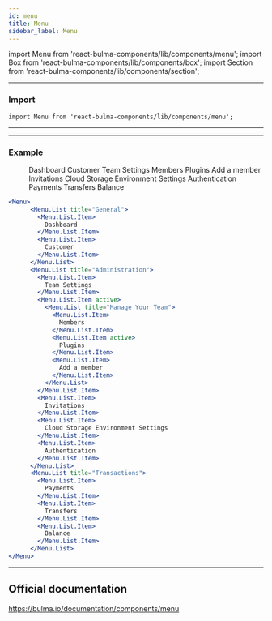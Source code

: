 ```yaml
---
id: menu
title: Menu
sidebar_label: Menu
---
```


import Menu from 'react-bulma-components/lib/components/menu';
import Box from 'react-bulma-components/lib/components/box';
import Section from 'react-bulma-components/lib/components/section';

---

### **Import**


```shell
import Menu from 'react-bulma-components/lib/components/menu';
```
---


---

### **Example**

<Section>
<Menu>
      <Menu.List title="General">
        <Menu.List.Item>
          Dashboard
        </Menu.List.Item>
        <Menu.List.Item>
          Customer
        </Menu.List.Item>
      </Menu.List>
      <Menu.List title="Administration">
        <Menu.List.Item>
          Team Settings
        </Menu.List.Item>
        <Menu.List.Item active>
          <Menu.List title="Manage Your Team">
            <Menu.List.Item>
              Members
            </Menu.List.Item>
            <Menu.List.Item active>
              Plugins
            </Menu.List.Item>
            <Menu.List.Item>
              Add a member
            </Menu.List.Item>
          </Menu.List>
        </Menu.List.Item>
        <Menu.List.Item>
          Invitations
        </Menu.List.Item>
        <Menu.List.Item>
          Cloud Storage Environment Settings
        </Menu.List.Item>
        <Menu.List.Item>
          Authentication
        </Menu.List.Item>
      </Menu.List>
      <Menu.List title="Transactions">
        <Menu.List.Item>
          Payments
        </Menu.List.Item>
        <Menu.List.Item>
          Transfers
        </Menu.List.Item>
        <Menu.List.Item>
          Balance
        </Menu.List.Item>
      </Menu.List>
</Menu>
</Section>



```jsx
<Menu>
      <Menu.List title="General">
        <Menu.List.Item>
          Dashboard
        </Menu.List.Item>
        <Menu.List.Item>
          Customer
        </Menu.List.Item>
      </Menu.List>
      <Menu.List title="Administration">
        <Menu.List.Item>
          Team Settings
        </Menu.List.Item>
        <Menu.List.Item active>
          <Menu.List title="Manage Your Team">
            <Menu.List.Item>
              Members
            </Menu.List.Item>
            <Menu.List.Item active>
              Plugins
            </Menu.List.Item>
            <Menu.List.Item>
              Add a member
            </Menu.List.Item>
          </Menu.List>
        </Menu.List.Item>
        <Menu.List.Item>
          Invitations
        </Menu.List.Item>
        <Menu.List.Item>
          Cloud Storage Environment Settings
        </Menu.List.Item>
        <Menu.List.Item>
          Authentication
        </Menu.List.Item>
      </Menu.List>
      <Menu.List title="Transactions">
        <Menu.List.Item>
          Payments
        </Menu.List.Item>
        <Menu.List.Item>
          Transfers
        </Menu.List.Item>
        <Menu.List.Item>
          Balance
        </Menu.List.Item>
      </Menu.List>
</Menu>
```

---

## Official documentation

https://bulma.io/documentation/components/menu